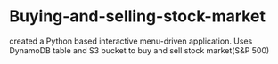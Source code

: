 # Buying-and-selling-stock-market
created a Python based interactive menu-driven application. Uses DynamoDB table and S3 bucket to buy and sell stock market(S&amp;P 500)
